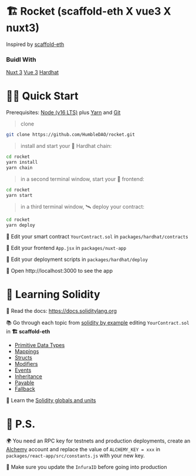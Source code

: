 # 🏗 Rocket (scaffold-eth X vue3 X nuxt3)

Inspired by [scaffold-eth](https://github.com/scaffold-eth/scaffold-eth)

### Buidl With

[Nuxt 3](https://v3.nuxtjs.org/)
[Vue 3](https://vuejs.org/guide/introduction.html)
[Hardhat](https://hardhat.org/getting-started/)

# 🏄‍♂️ Quick Start

Prerequisites: [Node (v16 LTS)](https://nodejs.org/en/download/) plus [Yarn](https://classic.yarnpkg.com/en/docs/install/) and [Git](https://git-scm.com/downloads)

> clone

```bash
git clone https://github.com/HumbleDAO/rocket.git
```

> install and start your 👷‍ Hardhat chain:

```bash
cd rocket
yarn install
yarn chain
```

> in a second terminal window, start your 📱 frontend:

```bash
cd rocket
yarn start
```

> in a third terminal window, 🛰 deploy your contract:

```bash
cd rocket
yarn deploy
```

🔏 Edit your smart contract `YourContract.sol` in `packages/hardhat/contracts`

📝 Edit your frontend `App.jsx` in `packages/nuxt-app`

💼 Edit your deployment scripts in `packages/hardhat/deploy`

📱 Open http://localhost:3000 to see the app

# 🔭 Learning Solidity

📕 Read the docs: https://docs.soliditylang.org

📚 Go through each topic from [solidity by example](https://solidity-by-example.org) editing `YourContract.sol` in **🏗 scaffold-eth**

- [Primitive Data Types](https://solidity-by-example.org/primitives/)
- [Mappings](https://solidity-by-example.org/mapping/)
- [Structs](https://solidity-by-example.org/structs/)
- [Modifiers](https://solidity-by-example.org/function-modifier/)
- [Events](https://solidity-by-example.org/events/)
- [Inheritance](https://solidity-by-example.org/inheritance/)
- [Payable](https://solidity-by-example.org/payable/)
- [Fallback](https://solidity-by-example.org/fallback/)

📧 Learn the [Solidity globals and units](https://docs.soliditylang.org/en/latest/units-and-global-variables.html)

# 💌 P.S.

🌍 You need an RPC key for testnets and production deployments, create an [Alchemy](https://www.alchemy.com/) account and replace the value of `ALCHEMY_KEY = xxx` in `packages/react-app/src/constants.js` with your new key.

📣 Make sure you update the `InfuraID` before going into production
